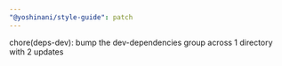 ```yaml
---
"@yoshinani/style-guide": patch
---
```


chore(deps-dev): bump the dev-dependencies group across 1 directory with 2 updates
